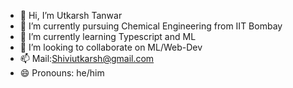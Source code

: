 - 👋 Hi, I’m Utkarsh Tanwar
- 👀 I’m currently pursuing Chemical Engineering from IIT Bombay
- 🌱 I’m currently learning Typescript and ML
- 💞️ I’m looking to collaborate on ML/Web-Dev
- 📫 Mail:Shiviutkarsh@gmail.com
- 😄 Pronouns: he/him

<!---
icodeforlife24/icodeforlife24 is a ✨ special ✨ repository because its `README.md` (this file) appears on your GitHub profile.
You can click the Preview link to take a look at your changes.
--->
